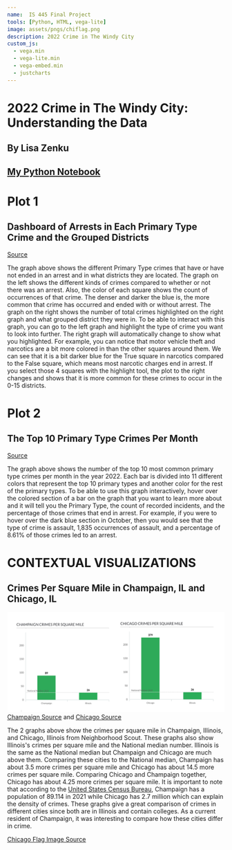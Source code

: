 ```yaml
---
name:  IS 445 Final Project
tools: [Python, HTML, vega-lite]
image: assets/pngs/chiflag.png
description: 2022 Crime in The Windy City
custom_js:
  - vega.min
  - vega-lite.min
  - vega-embed.min
  - justcharts
---
```



# 2022 Crime in The Windy City: Understanding the Data 
## By Lisa Zenku

## [My Python Notebook](https://github.com/lzenku2/lzenku2.github.io/blob/main/Zenku-Lisa-FinalProjectPart3.1.ipynb)

# Plot 1
## Dashboard of Arrests in Each Primary Type Crime and the Grouped Districts

<vegachart schema-url="{{ site.baseurl }}/assets/json/final_1.json" style="width: 100%"></vegachart>

[Source](https://data.cityofchicago.org/Public-Safety/City-of-Chicago-Crime-Data/v9q9-3dm2)

The graph above shows the different Primary Type crimes that have or have not ended in an arrest and in what districts they are located. The graph on the left shows the different kinds of crimes compared to whether or not there was an arrest. Also, the color of each square shows the count of occurrences of that crime. The denser and darker the blue is, the more common that crime has occurred and ended with or without arrest. The graph on the right shows the number of total crimes highlighted on the right graph and what grouped district they were in. To be able to interact with this graph, you can go to the left graph and highlight the type of crime you want to look into further. The right graph will automatically change to show what you highlighted. For example, you can notice that motor vehicle theft and narcotics are a bit more colored in than the other squares around them. We can see that it is a bit darker blue for the True square in narcotics compared to the False square, which means most narcotic charges end in arrest. If you select those 4 squares with the highlight tool, the plot to the right changes and shows that it is more common for these crimes to occur in the 0-15 districts.

# Plot 2
## The Top 10 Primary Type Crimes Per Month

<vegachart schema-url="{{ site.baseurl }}/assets/json/final_2.json" style="width: 100%"></vegachart>

[Source](https://data.cityofchicago.org/Public-Safety/City-of-Chicago-Crime-Data/v9q9-3dm2)

The graph above shows the number of the top 10 most common primary type crimes per month in the year 2022. Each bar is divided into 11 different colors that represent the top 10 primary types and another color for the rest of the primary types. To be able to use this graph interactively, hover over the colored section of a bar on the graph that you want to learn more about and it will tell you the Primary Type, the count of recorded incidents, and the percentage of those crimes that end in arrest. For example, if you were to hover over the dark blue section in October, then you would see that the type of crime is assault, 1,835 occurrences of assault, and a percentage of 8.61% of those crimes led to an arrest. 

# CONTEXTUAL VISUALIZATIONS
## Crimes Per Square Mile in Champaign, IL and Chicago, IL

![Champaign_and_Chicago_Viz](/assets/pngs/ComboPic.png)
[Champaign Source](https://www.neighborhoodscout.com/il/champaign/crime) and [Chicago Source](https://www.neighborhoodscout.com/il/chicago/crime)

The 2 graphs above show the crimes per square mile in Champaign, Illinois, and Chicago, Illinois from Neighborhood Scout. These graphs also show Illinois's crimes per square mile and the National median number. Illinois is the same as the National median but Champaign and Chicago are much above them. Comparing these cities to the National median, Champaign has about 3.5 more crimes per square mile and Chicago has about 14.5 more crimes per square mile. Comparing Chicago and Champaign together, Chicago has about 4.25 more crimes per square mile. It is important to note that according to the [United States Census Bureau](https://www.census.gov/quickfacts/fact/table/champaigncityillinois,chicagocityillinois/PST045222
), Champaign has a population of 89.114 in 2021 while Chicago has 2.7 million which can explain the density of crimes. These graphs give a great comparison of crimes in different cities since both are in Illinois and contain colleges. As a current resident of Champaign, it was interesting to compare how these cities differ in crime. 

[Chicago Flag Image Source](https://en.wikipedia.org/wiki/Flag_of_Chicago)
